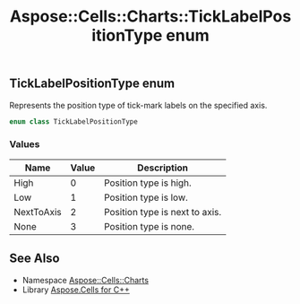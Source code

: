 ﻿---
title: Aspose::Cells::Charts::TickLabelPositionType enum
linktitle: TickLabelPositionType
second_title: Aspose.Cells for C++ API Reference
description: 'Aspose::Cells::Charts::TickLabelPositionType enum. Represents the position type of tick-mark labels on the specified axis in C++.'
type: docs
weight: 6400
url: /cpp/aspose.cells.charts/ticklabelpositiontype/
---
## TickLabelPositionType enum


Represents the position type of tick-mark labels on the specified axis.

```cpp
enum class TickLabelPositionType
```

### Values

| Name | Value | Description |
| --- | --- | --- |
| High | 0 | Position type is high. |
| Low | 1 | Position type is low. |
| NextToAxis | 2 | Position type is next to axis. |
| None | 3 | Position type is none. |

## See Also

* Namespace [Aspose::Cells::Charts](../)
* Library [Aspose.Cells for C++](../../)
